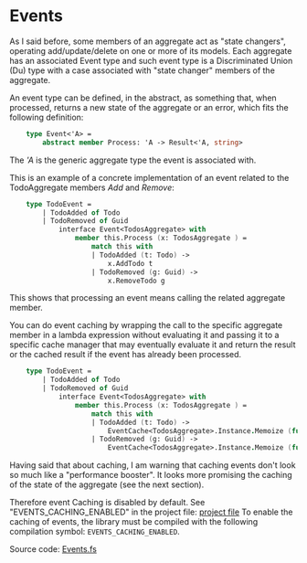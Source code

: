 # Events

As I said before, some members of an aggregate act as "state changers", operating add/update/delete on one or more of its models. 
Each aggregate has an associated Event type and such event type is a Discriminated Union (Du) type with a case associated with "state changer" members of the aggregate.

An event type can be defined, in the abstract, as something that, when processed, returns a new state of the aggregate or an error, which fits the following definition:

```FSharp
    type Event<'A> =
        abstract member Process: 'A -> Result<'A, string>
```
The _'A_ is the generic aggregate type the event is associated with.

This is an example of a concrete implementation of an event related to the TodoAggregate members _Add_ and _Remove_:

```Fsharp
    type TodoEvent =
        | TodoAdded of Todo
        | TodoRemoved of Guid
            interface Event<TodosAggregate> with
                member this.Process (x: TodosAggregate ) =
                    match this with
                    | TodoAdded (t: Todo) -> 
                        x.AddTodo t
                    | TodoRemoved (g: Guid) -> 
                        x.RemoveTodo g

```
This shows that processing an event means calling the related aggregate member.

You can do event caching by wrapping the call to the specific aggregate member in a lambda expression without evaluating it and passing it to a specific cache manager that may eventually evaluate it and return the result or the cached result if the event has already been processed.

```Fsharp
    type TodoEvent =
        | TodoAdded of Todo
        | TodoRemoved of Guid
            interface Event<TodosAggregate> with
                member this.Process (x: TodosAggregate ) =
                    match this with
                    | TodoAdded (t: Todo) -> 
                        EventCache<TodosAggregate>.Instance.Memoize (fun () -> x.AddTodo t) (x, [TodoAdded t]) 
                    | TodoRemoved (g: Guid) -> 
                        EventCache<TodosAggregate>.Instance.Memoize (fun () -> x.RemoveTodo g) (x, [TodoRemoved t]) 
```

Having said that about caching, I am warning that caching events don't look so much like a "performance booster". It looks more promising the caching of the state of the aggregate (see the next section).

Therefore event Caching is disabled by default. See "EVENTS_CACHING_ENABLED" in the project file: [project file](https://github.com/tonyx/Sharpino/blob/main/Sharpino.Lib/Sharpino.Lib.fsproj)
 To enable the caching of events, the library must be compiled with the following compilation symbol: `EVENTS_CACHING_ENABLED`.

Source code:  [Events.fs](https://github.com/tonyx/Sharpino/blob/main/Sharpino.Sample/aggregates/Todos/Events.fs)

